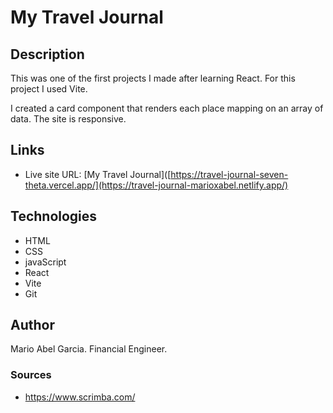 # My Travel Journal

## Description

This was one of the first projects I made after learning React. For this project I used Vite.

I created a card component that renders each place mapping on an array of data. The site is responsive.

## Links
- Live site URL: [My Travel Journal]([https://travel-journal-seven-theta.vercel.app/](https://travel-journal-marioxabel.netlify.app/)

## Technologies

- HTML
- CSS
- javaScript
- React
- Vite
- Git
## Author

Mario Abel Garcia. Financial Engineer.



### Sources 

- https://www.scrimba.com/
